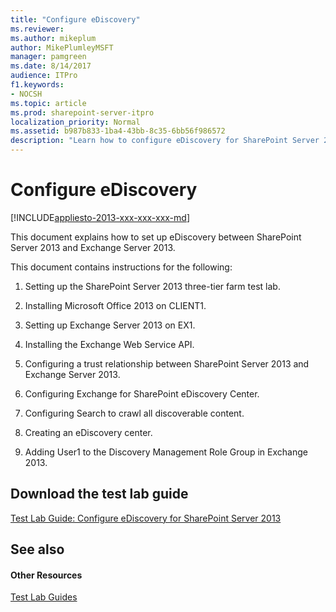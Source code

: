 ```yaml
---
title: "Configure eDiscovery"
ms.reviewer: 
ms.author: mikeplum
author: MikePlumleyMSFT
manager: pamgreen
ms.date: 8/14/2017
audience: ITPro
f1.keywords:
- NOCSH
ms.topic: article
ms.prod: sharepoint-server-itpro
localization_priority: Normal
ms.assetid: b987b833-1ba4-43bb-8c35-6bb56f986572
description: "Learn how to configure eDiscovery for SharePoint Server 2013 based on the Test Lab Guide: Configure SharePoint Server 2013 in a three-tier farm."
---
```


# Configure eDiscovery

[!INCLUDE[appliesto-2013-xxx-xxx-xxx-md](../includes/appliesto-2013-xxx-xxx-xxx-md.md)]
  
This document explains how to set up eDiscovery between SharePoint Server 2013 and Exchange Server 2013.
  
This document contains instructions for the following:
  
1. Setting up the SharePoint Server 2013 three-tier farm test lab.
    
2. Installing Microsoft Office 2013 on CLIENT1.
    
3. Setting up Exchange Server 2013 on EX1.
    
4. Installing the Exchange Web Service API.
    
5. Configuring a trust relationship between SharePoint Server 2013 and Exchange Server 2013.
    
6. Configuring Exchange for SharePoint eDiscovery Center.
    
7. Configuring Search to crawl all discoverable content.
    
8. Creating an eDiscovery center.
    
9. Adding User1 to the Discovery Management Role Group in Exchange 2013.
    
## Download the test lab guide

[Test Lab Guide: Configure eDiscovery for SharePoint Server 2013](https://go.microsoft.com/fwlink/p/?LinkId=299242)
  
## See also

#### Other Resources

[Test Lab Guides](https://go.microsoft.com/fwlink/p/?LinkId=202817)

